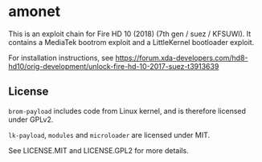 # amonet

This is an exploit chain for Fire HD 10 (2018) (7th gen / suez / KFSUWI). It contains a MediaTek bootrom exploit and a LittleKernel bootloader exploit.

For installation instructions, see https://forum.xda-developers.com/hd8-hd10/orig-development/unlock-fire-hd-10-2017-suez-t3913639

## License

`brom-payload` includes code from Linux kernel, and is therefore licensed under GPLv2.

`lk-payload`, `modules` and `microloader` are licensed under MIT.

See LICENSE.MIT and LICENSE.GPL2 for more details.
